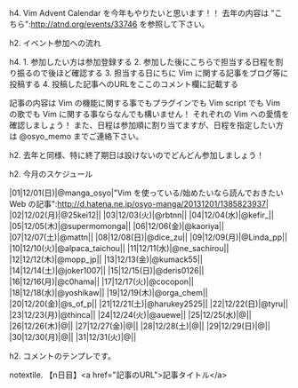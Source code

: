 h4. Vim Advent Calendar を今年もやりたいと思います！！
去年の内容は "こちら":http://atnd.org/events/33746 を参照して下さい。


h2. イベント参加への流れ

h4. 1. 参加したい方は参加登録する
2. 参加した後にこちらで担当する日程を割り振るので後ほど確認する
3. 担当する日にちに Vim に関する記事をブログ等に投稿する
4. 投稿した記事へのURLをここのコメント欄に記載する


記事の内容は Vim の機能に関する事でもプラグインでも Vim script でも Vim の歌でも Vim に関する事ならなんでも構いません！
それぞれの Vim への愛情を確認しましょう！
また、日程は参加順に割り当てますが、日程を指定したい方は @osyo_memo までご連絡下さい。

h2. 去年と同様、特に終了期日は設けないのでどんどん参加しましょう！


h2. 今月のスケジュール

|01|12/01(日)|@manga_osyo|"Vim を使っている/始めたいなら読んでおきたい Web の記事":http://d.hatena.ne.jp/osyo-manga/20131201/1385823937|
|02|12/02(月)|@25kei12||
|03|12/03(火)|@rbtnn||
|04|12/04(水)|@kefir_||
|05|12/05(木)|@supermomonga||
|06|12/06(金)|@kaoriya||
|07|12/07(土)|@mattn||
|08|12/08(日)|@dice_zu||
|09|12/09(月)|@Linda_pp||
|10|12/10(火)|@alpaca_taichou||
|11|12/11(水)|@ne_sachirou||
|12|12/12(木)|@mopp_jp||
|13|12/13(金)|@kumack55||
|14|12/14(土)|@joker1007||
|15|12/15(日)|@deris0126||
|16|12/16(月)|@c0hama||
|17|12/17(火)|@cocopon||
|18|12/18(水)|@yoshikaw||
|19|12/19(木)|@orga_chem||
|20|12/20(金)|@s_of_p||
|21|12/21(土)|@harukey2525||
|22|12/22(日)|@tyru||
|23|12/23(月)|@thinca||
|24|12/24(火)|@auewe||
|25|12/25(水)|@||
|26|12/26(木)|@||
|27|12/27(金)|@||
|28|12/28(土)|@||
|29|12/29(日)|@||
|30|12/30(月)|@||
|31|12/31(火)|@||



h2. コメントのテンプレです。

notextile. 【n日目】&lt;a href=&quot;記事のURL&quot;&gt;記事タイトル&lt;/a&gt;
